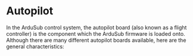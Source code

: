 # Autopilot

In the ArduSub control system, the autopilot board (also known as a flight controller) is the component which the ArduSub firmware is loaded onto. Although there are many different autopilot boards available, here are the general characteristics:

